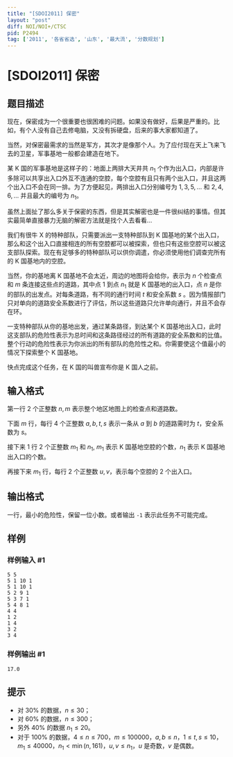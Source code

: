 ```yaml
---
title: "[SDOI2011] 保密"
layout: "post"
diff: NOI/NOI+/CTSC
pid: P2494
tag: ['2011', '各省省选', '山东', '最大流', '分数规划']
---
```

# [SDOI2011] 保密
## 题目描述

现在，保密成为一个很重要也很困难的问题。如果没有做好，后果是严重的。比如，有个人没有自己去修电脑，又没有拆硬盘，后来的事大家都知道了。

当然，对保密最需求的当然是军方，其次才是像那个人。为了应付现在天上飞来飞去的卫星，军事基地一般都会建造在地下。

某 K 国的军事基地是这样子的：地面上两排大天井共 $n_1$ 个作为出入口，内部是许多除可以共享出入口外互不连通的空腔，每个空腔有且只有两个出入口，并且这两个出入口不会在同一排。为了方便起见，两排出入口分别编号为 $1, 3, 5, \dots$ 和 $2, 4, 6, \dots$ 并且最大的编号为 $n_1$。

虽然上面扯了那么多关于保密的东西，但是其实解密也是一件很纠结的事情。但其实最简单直接暴力无脑的解密方法就是找个人去看看…

我们有很牛 X 的特种部队，只需要派出一支特种部队到 K 国基地的某个出入口，那么和这个出入口直接相连的所有空腔都可以被探索，但也只有这些空腔可以被这支部队探索。现在有足够多的特种部队可以供你调遣，你必须使用他们调查完所有的 K 国基地内的空腔。

当然，你的基地离 K 国基地不会太近，周边的地图将会给你，表示为 $n$ 个检查点和 $m$ 条连接这些点的道路，其中点 $1$ 到点 $n_1$ 就是 K 国基地的出入口，点 $n$ 是你的部队的出发点。对每条道路，有不同的通行时间 $t$ 和安全系数 $s$ 。因为情报部门只对单向的道路安全系数进行了评估，所以这些道路只允许单向通行，并且不会存在环。

一支特种部队从你的基地出发，通过某条路径，到达某个 K 国基地出入口，此时这支部队的危险性表示为总时间和这条路径经过的所有道路的安全系数和的比值。整个行动的危险性表示为你派出的所有部队的危险性之和。你需要使这个值最小的情况下探索整个 K 国基地。

快点完成这个任务，在 K 国的叫兽宣布你是 K 国人之前。
## 输入格式

第一行 2 个正整数 $n, m$ 表示整个地区地图上的检查点和道路数。

下面 $m$ 行，每行 4 个正整数 $a, b, t, s$ 表示一条从 $a$ 到 $b$ 的道路需时为 $t$，安全系数为 $s$。

接下来 1 行 2 个正整数 $m_1$ 和 $n_1$, $m_1$ 表示 K 国基地空腔的个数，$n_1$ 表示 K 国基地出入口的个数。

再接下来 $m_1$ 行，每行 2 个正整数 $u, v$，表示每个空腔的 $2$ 个出入口。
## 输出格式

一行，最小的危险性，保留一位小数。或者输出 `-1` 表示此任务不可能完成。
## 样例

### 样例输入 #1
```
5 5
5 1 10 1
5 1 10 1
5 2 9 1
5 3 7 1
5 4 8 1
4 4
1 2
1 4
3 2
3 4
```
### 样例输出 #1
```
17.0
```
## 提示

- 对 $30\%$ 的数据，$n \leq 30$；
- 对 $60\%$ 的数据，$n \leq 300$；
- 另外 $40\%$ 的数据 $n_1 \leq 20$。
- 对于 $100\%$ 的数据，$4 \leq n \leq 700$，$m \leq 100000$，$a, b \leq n$，$1 \leq t, s \leq 10$，$m_1 \leq 40000$，$n_1 < \min(n, 161)$，$u, v \leq n_1$，$u$ 是奇数，$v$ 是偶数。
